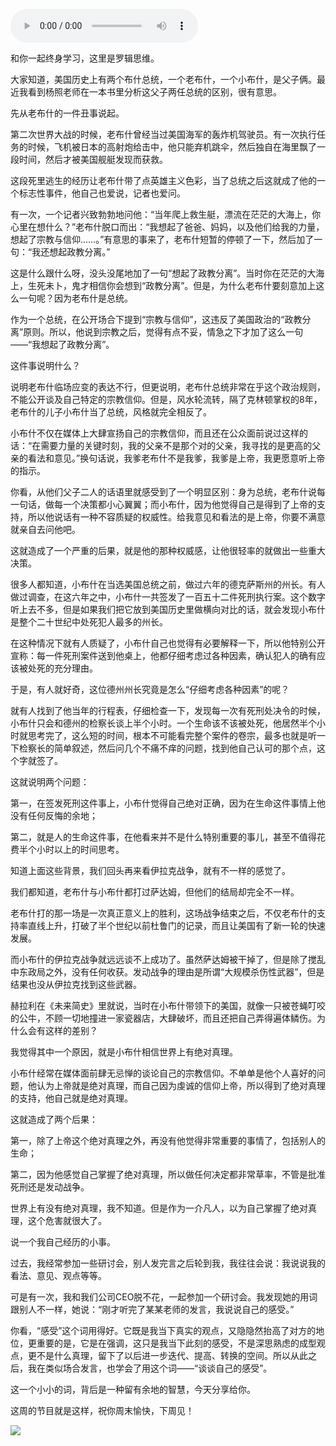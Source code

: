 <audio src="http://igetoss.cdn.igetget.com/mp3/201704/20/201704201826143323213179.mp3" controls="controls">您的浏览器不支持 audio 标签。</audio><p>和你一起终身学习，这里是罗辑思维。</p><p>大家知道，美国历史上有两个布什总统，一个老布什，一个小布什，是父子俩。最近我看到杨照老师在一本书里分析这父子两任总统的区别，很有意思。</p><p>先从老布什的一件丑事说起。</p><p>第二次世界大战的时候，老布什曾经当过美国海军的轰炸机驾驶员。有一次执行任务的时候，飞机被日本的高射炮给击中，他只能弃机跳伞，然后独自在海里飘了一段时间，然后才被美国舰艇发现而获救。</p><p>这段死里逃生的经历让老布什带了点英雄主义色彩，当了总统之后这就成了他的一个标志性事件，他自己也爱说，记者也爱问。</p><p>有一次，一个记者兴致勃勃地问他：“当年爬上救生艇，漂流在茫茫的大海上，你心里在想什么？”老布什脱口而出：“我想起了爸爸、妈妈，以及他们给我的力量，想起了宗教与信仰……。”有意思的事来了，老布什短暂的停顿了一下，然后加了一句：“我还想起政教分离。”</p><p>这是什么跟什么呀，没头没尾地加了一句“想起了政教分离”。当时你在茫茫的大海上，生死未卜，鬼才相信你会想到“政教分离”。但是，为什么老布什要刻意加上这么一句呢？因为老布什是总统。</p><p>作为一个总统，在公开场合下提到“宗教与信仰”，这违反了美国政治的“政教分离”原则。所以，他说到宗教之后，觉得有点不妥，情急之下才加了这么一句——“我想起了政教分离”。</p><p>这件事说明什么？</p><p>说明老布什临场应变的表达不行，但更说明，老布什总统非常在乎这个政治规则，不能公开谈及自己特定的宗教信仰。但是，风水轮流转，隔了克林顿掌权的8年，老布什的儿子小布什当了总统，风格就完全相反了。</p><p>小布什不仅在媒体上大肆宣扬自己的宗教信仰，而且还在公众面前说过这样的话：“在需要力量的关键时刻，我的父亲不是那个对的父亲，我寻找的是更高的父亲的看法和意见。”换句话说，我爹老布什不是我爹，我爹是上帝，我更愿意听上帝的指示。</p><p>你看，从他们父子二人的话语里就感受到了一个明显区别：身为总统，老布什说每一句话，做每一个决策都小心翼翼；而小布什，因为他觉得自己是得到了上帝的支持，所以他说话有一种不容质疑的权威性。给我意见和看法的是上帝，你要不满意就亲自去问他吧。</p><p>这就造成了一个严重的后果，就是他的那种权威感，让他很轻率的就做出一些重大决策。</p><p>很多人都知道，小布什在当选美国总统之前，做过六年的德克萨斯州的州长。有人做过调查，在这六年之中，小布什一共签发了一百五十二件死刑执行案。这个数字听上去不多，但是如果我们把它放到美国历史里做横向对比的话，就会发现小布什是整个二十世纪中处死犯人最多的州长。</p><p>在这种情况下就有人质疑了，小布什自己也觉得有必要解释一下，所以他特别公开宣称：每一件死刑案件送到他桌上，他都仔细考虑过各种因素，确认犯人的确有应该被处死的充分理由。</p><p>于是，有人就好奇，这位德州州长究竟是怎么“仔细考虑各种因素”的呢？</p><p>就有人找到了他当年的行程表，仔细检查一下，发现每一次有死刑处决令的时候，小布什只会和德州的检察长谈上半个小时。一个生命该不该被处死，他居然半个小时就思考完了，这么短的时间，根本不可能看完整个案件的卷宗，最多也就是听一下检察长的简单叙述，然后问几个不痛不痒的问题，找到他自己认可的那个点，这个字就签了。</p><p>这就说明两个问题：</p><p>第一，在签发死刑这件事上，小布什觉得自己绝对正确，因为在生命这件事情上他没有任何反悔的余地；</p><p>第二，就是人的生命这件事，在他看来并不是什么特别重要的事儿，甚至不值得花费半个小时以上的时间思考。</p><p>知道上面这些背景，我们回头再来看伊拉克战争，就有不一样的感觉了。</p><p>我们都知道，老布什与小布什都打过萨达姆，但他们的结局却完全不一样。</p><p>老布什打的那一场是一次真正意义上的胜利，这场战争结束之后，不仅老布什的支持率直线上升，打破了半个世纪以前杜鲁门的记录，而且让美国有了新一轮的快速发展。</p><p>而小布什的伊拉克战争就远远谈不上成功了。虽然萨达姆被干掉了，但是除了搅乱中东政局之外，没有任何收获。发动战争的理由是所谓“大规模杀伤性武器”，但是结果也没从伊拉克找到这些武器。</p><p>赫拉利在《未来简史》里就说，当时在小布什带领下的美国，就像一只被苍蝇叮咬的公牛，不顾一切地撞进一家瓷器店，大肆破坏，而且还把自己弄得遍体鳞伤。为什么会有这样的差别？</p><p>我觉得其中一个原因，就是小布什相信世界上有绝对真理。</p><p>小布什经常在媒体面前肆无忌惮的谈论自己的宗教信仰。不单单是他个人喜好的问题，他认为上帝就是绝对真理，而自己因为虔诚的信仰上帝，所以得到了绝对真理的支持，他自己就是绝对真理。</p><p>这就造成了两个后果：</p><p>第一，除了上帝这个绝对真理之外，再没有他觉得非常重要的事情了，包括别人的生命；</p><p>第二，因为他感觉自己掌握了绝对真理，所以做任何决定都非常草率，不管是批准死刑还是发动战争。</p><p>世界上有没有绝对真理，我不知道。但是作为一介凡人，以为自己掌握了绝对真理，这个危害就很大了。</p><p>说一个我自己经历的小事。</p><p>过去，我经常参加一些研讨会，别人发完言之后轮到我，我往往会说：我说说我的看法、意见、观点等等。</p><p>可是有一次，我和我们公司CEO脱不花，一起参加一个研讨会。我发现她的用词跟别人不一样，她说：“刚才听完了某某老师的发言，我说说自己的感受。”</p><p>你看，“感受”这个词用得好。它既是我当下真实的观点，又隐隐然抬高了对方的地位，更重要的是，它是在强调，这只是我当下此刻的感受，不是深思熟虑的成型观点，更不是什么真理，留下了以后进一步迭代、提高、转换的空间。所以从此之后，我在类似场合发言，也学会了用这个词——“谈谈自己的感受”。</p><p>这一个小小的词，背后是一种留有余地的智慧，今天分享给你。</p><p>这周的节目就是这样，祝你周末愉快，下周见！</p><img src="https://piccdn.igetget.com/img/201704/20/201704202110234450347254.jpg" />